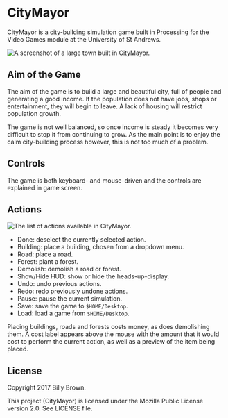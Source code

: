 # CityMayor

CityMayor is a city-building simulation game built in Processing for the Video Games module at the University of St&nbsp;Andrews.

![A screenshot of a large town built in CityMayor.](https://wb33.host.cs.st-andrews.ac.uk/citymayor.jpeg "CityMayor screenshot")

## Aim of the Game

The aim of the game is to build a large and beautiful city, full of people and generating a good income. If the population does not have jobs, shops or entertainment, they will begin to leave. A lack of housing will restrict population growth.

The game is not well balanced, so once income is steady it becomes very difficult to stop it from continuing to grow. As the main point is to enjoy the calm city-building process however, this is not too much of a problem.

## Controls

The game is both keyboard- and mouse-driven and the controls are explained in game screen.

## Actions

![The list of actions available in CityMayor.](https://wb33.host.cs.st-andrews.ac.uk/citymayor-actions.png "CityMayor actions")

- Done: deselect the currently selected action.
- Building: place a building, chosen from a dropdown menu.
- Road: place a road.
- Forest: plant a forest.
- Demolish: demolish a road or forest.
- Show/Hide HUD: show or hide the heads-up-display.
- Undo: undo previous actions.
- Redo: redo previously undone actions.
- Pause: pause the current simulation.
- Save: save the game to `$HOME/Desktop`.
- Load: load a game from `$HOME/Desktop`.

Placing buildings, roads and forests costs money, as does demolishing them. A cost label appears above the mouse with the amount that it would cost to perform the current action, as well as a preview of the item being placed.

## License

Copyright 2017 Billy Brown.

This project (CityMayor) is licensed under the Mozilla Public License version 2.0. See LICENSE file.
